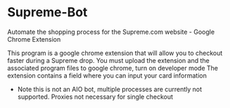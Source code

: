 # Supreme-Bot
Automate the shopping process for the Supreme.com website - Google Chrome Extension

This program is a google chrome extension that will allow you to checkout faster during a Supreme drop.
You must upload the extension and the associated program files to google chrome, turn on developer mode
The extension contains a field where you can input your card information

* Note this is not an AIO bot, multiple processes are currently not supported. Proxies not necessary for single checkout
